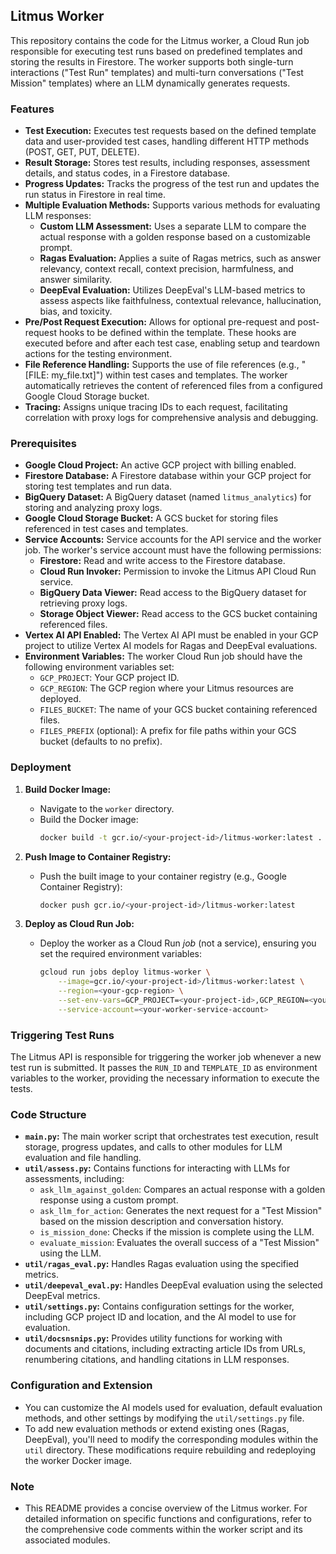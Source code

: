 ## Litmus Worker

This repository contains the code for the Litmus worker, a Cloud Run job responsible for executing test runs based on predefined templates and storing the results in Firestore. The worker supports both single-turn interactions ("Test Run" templates) and multi-turn conversations ("Test Mission" templates) where an LLM dynamically generates requests.

### Features

- **Test Execution:** Executes test requests based on the defined template data and user-provided test cases, handling different HTTP methods (POST, GET, PUT, DELETE).
- **Result Storage:** Stores test results, including responses, assessment details, and status codes, in a Firestore database.
- **Progress Updates:** Tracks the progress of the test run and updates the run status in Firestore in real time.
- **Multiple Evaluation Methods:** Supports various methods for evaluating LLM responses:
  - **Custom LLM Assessment:** Uses a separate LLM to compare the actual response with a golden response based on a customizable prompt.
  - **Ragas Evaluation:** Applies a suite of Ragas metrics, such as answer relevancy, context recall, context precision, harmfulness, and answer similarity.
  - **DeepEval Evaluation:** Utilizes DeepEval's LLM-based metrics to assess aspects like faithfulness, contextual relevance, hallucination, bias, and toxicity.
- **Pre/Post Request Execution:** Allows for optional pre-request and post-request hooks to be defined within the template. These hooks are executed before and after each test case, enabling setup and teardown actions for the testing environment.
- **File Reference Handling:** Supports the use of file references (e.g., "[FILE: my_file.txt]") within test cases and templates. The worker automatically retrieves the content of referenced files from a configured Google Cloud Storage bucket.
- **Tracing:** Assigns unique tracing IDs to each request, facilitating correlation with proxy logs for comprehensive analysis and debugging.

### Prerequisites

- **Google Cloud Project:** An active GCP project with billing enabled.
- **Firestore Database:** A Firestore database within your GCP project for storing test templates and run data.
- **BigQuery Dataset:** A BigQuery dataset (named `litmus_analytics`) for storing and analyzing proxy logs.
- **Google Cloud Storage Bucket:** A GCS bucket for storing files referenced in test cases and templates.
- **Service Accounts:** Service accounts for the API service and the worker job. The worker's service account must have the following permissions:
  - **Firestore:** Read and write access to the Firestore database.
  - **Cloud Run Invoker:** Permission to invoke the Litmus API Cloud Run service.
  - **BigQuery Data Viewer:** Read access to the BigQuery dataset for retrieving proxy logs.
  - **Storage Object Viewer:** Read access to the GCS bucket containing referenced files.
- **Vertex AI API Enabled:** The Vertex AI API must be enabled in your GCP project to utilize Vertex AI models for Ragas and DeepEval evaluations.
- **Environment Variables:** The worker Cloud Run job should have the following environment variables set:
  - `GCP_PROJECT`: Your GCP project ID.
  - `GCP_REGION`: The GCP region where your Litmus resources are deployed.
  - `FILES_BUCKET`: The name of your GCS bucket containing referenced files.
  - `FILES_PREFIX` (optional): A prefix for file paths within your GCS bucket (defaults to no prefix).

### Deployment

1. **Build Docker Image:**

   - Navigate to the `worker` directory.
   - Build the Docker image:
     ```bash
     docker build -t gcr.io/<your-project-id>/litmus-worker:latest .
     ```

2. **Push Image to Container Registry:**

   - Push the built image to your container registry (e.g., Google Container Registry):
     ```bash
     docker push gcr.io/<your-project-id>/litmus-worker:latest
     ```

3. **Deploy as Cloud Run Job:**
   - Deploy the worker as a Cloud Run _job_ (not a service), ensuring you set the required environment variables:
     ```bash
     gcloud run jobs deploy litmus-worker \
         --image=gcr.io/<your-project-id>/litmus-worker:latest \
         --region=<your-gcp-region> \
         --set-env-vars=GCP_PROJECT=<your-project-id>,GCP_REGION=<your-gcp-region>,FILES_BUCKET=<your-files-bucket> \
         --service-account=<your-worker-service-account>
     ```

### Triggering Test Runs

The Litmus API is responsible for triggering the worker job whenever a new test run is submitted. It passes the `RUN_ID` and `TEMPLATE_ID` as environment variables to the worker, providing the necessary information to execute the tests.

### Code Structure

- **`main.py`:** The main worker script that orchestrates test execution, result storage, progress updates, and calls to other modules for LLM evaluation and file handling.
- **`util/assess.py`:** Contains functions for interacting with LLMs for assessments, including:
  - `ask_llm_against_golden`: Compares an actual response with a golden response using a custom prompt.
  - `ask_llm_for_action`: Generates the next request for a "Test Mission" based on the mission description and conversation history.
  - `is_mission_done`: Checks if the mission is complete using the LLM.
  - `evaluate_mission`: Evaluates the overall success of a "Test Mission" using the LLM.
- **`util/ragas_eval.py`:** Handles Ragas evaluation using the specified metrics.
- **`util/deepeval_eval.py`:** Handles DeepEval evaluation using the selected DeepEval metrics.
- **`util/settings.py`:** Contains configuration settings for the worker, including GCP project ID and location, and the AI model to use for evaluation.
- **`util/docsnsnips.py`:** Provides utility functions for working with documents and citations, including extracting article IDs from URLs, renumbering citations, and handling citations in LLM responses.

### Configuration and Extension

- You can customize the AI models used for evaluation, default evaluation methods, and other settings by modifying the `util/settings.py` file.
- To add new evaluation methods or extend existing ones (Ragas, DeepEval), you'll need to modify the corresponding modules within the `util` directory. These modifications require rebuilding and redeploying the worker Docker image.

### Note

- This README provides a concise overview of the Litmus worker. For detailed information on specific functions and configurations, refer to the comprehensive code comments within the worker script and its associated modules.
